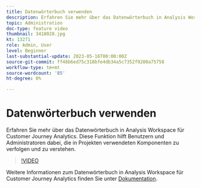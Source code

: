 ```yaml
---
title: Datenwörterbuch verwenden
description: Erfahren Sie mehr über das Datenwörterbuch in Analysis Workspace für Customer Journey Analytics. Diese Funktion hilft Benutzern und Administratoren dabei, die in Projekten verwendeten Komponenten zu verfolgen und zu verstehen. 
topic: Administration
doc-type: feature video
thumbnail: 3418028.jpg
kt: 13271
role: Admin, User
level: Beginner
last-substantial-update: 2023-05-16T00:00:00Z
source-git-commit: ff48b6ed75c318bfe4db34a5c7352f9200a75758
workflow-type: tm+mt
source-wordcount: '85'
ht-degree: 0%

---
```


# Datenwörterbuch verwenden

Erfahren Sie mehr über das Datenwörterbuch in Analysis Workspace für Customer Journey Analytics. Diese Funktion hilft Benutzern und Administratoren dabei, die in Projekten verwendeten Komponenten zu verfolgen und zu verstehen. 

>[!VIDEO](https://video.tv.adobe.com/v/3418028/?quality=12&learn=on)

Weitere Informationen zum Datenwörterbuch in Analysis Workspace für Customer Journey Analytics finden Sie unter [Dokumentation](https://experienceleague.adobe.com/docs/analytics-platform/using/cja-components/data-dictionary/data-dictionary-overview.html).
